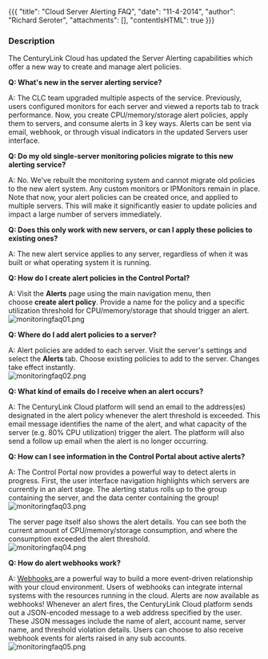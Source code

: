 {{{
  "title": "Cloud Server Alerting FAQ",
  "date": "11-4-2014",
  "author": "Richard Seroter",
  "attachments": [],
  "contentIsHTML": true
}}}

<h3><strong>Description</strong></h3>
<p>The CenturyLink Cloud has updated the Server Alerting capabilities which offer a&nbsp;new way to create and manage alert policies.</p>

<p><strong>Q: What's new in the server alerting service?</strong>
</p>
<p>A: The CLC team upgraded multiple aspects of the service. Previously, users configured monitors for each server and viewed a reports tab to track performance. Now, you create CPU/memory/storage alert policies, apply them to servers, and consume alerts
  in 3 key ways. Alerts can be sent via email, webhook, or through visual indicators in the updated Servers user interface.</p>

<p><strong>Q: Do my old single-server monitoring policies migrate to this new alerting service?</strong>
</p>
<p>A: No. We've rebuilt the monitoring system and cannot migrate old policies to the new alert system. Any custom monitors or IPMonitors remain in place. Note that now, your alert policies can be created once, and applied to multiple servers. This will make
  it significantly easier to update policies and impact a large number of servers immediately.</p>

<p><strong>Q: Does this only work with new servers, or can I apply these policies to existing ones?</strong>
</p>
<p>A: The new alert service applies to any server, regardless of when it was built or what operating system it is running.</p>

<p><strong>Q: How do I create alert policies in the Control Portal?</strong>
</p>
<p>A: Visit the&nbsp;<strong>Alerts</strong> page using the main navigation menu, then choose&nbsp;<strong>create alert policy</strong>. Provide a name for the policy and a specific utilization threshold for CPU/memory/storage that should trigger an alert.
  <br
  /><img src="https://t3n.zendesk.com/attachments/token/dluhifjpnr6kuw7/?name=monitoringfaq01.png" alt="monitoringfaq01.png" />
</p>

<p><strong>Q: Where do I add alert policies to a server?</strong>
</p>
<p>A: Alert policies are added to each server. Visit the server's settings and select the <strong>Alerts&nbsp;</strong>tab. Choose existing policies to add to the server. Changes take effect instantly.
  <br /><img src="https://t3n.zendesk.com/attachments/token/xfz5vwn3a0lgfir/?name=monitoringfaq02.png" alt="monitoringfaq02.png" />
</p>

<p><strong>Q: What kind of emails do I receive when an alert occurs?</strong>
</p>
<p>A: The CenturyLink Cloud platform will send an email to the address(es) designated in the alert policy whenever the alert threshold is exceeded. This email message identifies the name of the alert, and what capacity of the server (e.g. 80% CPU utilization)
  trigger the alert. The platform will also send a follow up email when the alert is no longer occurring.</p>

<p><strong>Q: How can I see information in the Control Portal about active alerts?</strong>
</p>
<p>A: The Control Portal now provides a powerful way to detect alerts in progress. First, the user interface navigation highlights which servers are currently in an alert stage. The alerting status rolls up to the group containing the server, and the data
  center containing the group!
  <br /><img src="https://t3n.zendesk.com/attachments/token/ftand3mijcud2dj/?name=monitoringfaq03.png" alt="monitoringfaq03.png" />
</p>
<p>The server page itself also shows the alert details. You can see both the current amount of CPU/memory/storage consumption, and where the consumption exceeded the alert threshold.
  <br /><img src="https://t3n.zendesk.com/attachments/token/vm6apqjxnfhqkpg/?name=monitoringfaq04.png" alt="monitoringfaq04.png" />
</p>

<p><strong>Q: How do alert webhooks work?</strong>
</p>
<p>A: <a href="https://www.ctl.io/knowledge-base/elasticbox/webhooks">Webhooks </a>are a powerful way to build a more event-driven relationship with your cloud environment. Users of webhooks can integrate internal systems with the resources
  running in the cloud. Alerts are now available as webhooks! Whenever an alert fires, the CenturyLink Cloud platform sends out a JSON-encoded message to a web address specified by the user. These JSON messages include the name of alert, account name,
  server name, and threshold violation details. Users can choose to also receive webhook events for alerts raised in any sub accounts.
  <br /><img src="https://t3n.zendesk.com/attachments/token/jtiu0cckldrrzll/?name=monitoringfaq05.png" alt="monitoringfaq05.png" />
</p>

